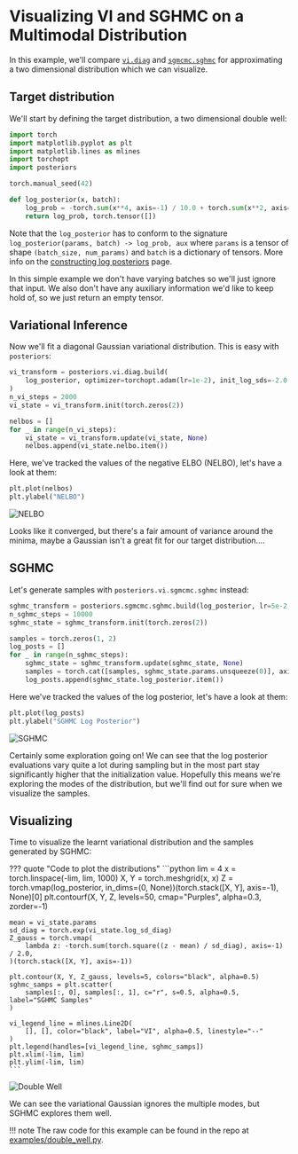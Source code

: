 # Visualizing VI and SGHMC on a Multimodal Distribution

In this example, we'll compare [`vi.diag`](../api/vi/diag.md) and [`sgmcmc.sghmc`](../api/sgmcmc/sghmc.md)
for approximating a two dimensional distribution which we can visualize.

## Target distribution

We'll start by defining the target distribution, a two dimensional double well:

```python
import torch
import matplotlib.pyplot as plt
import matplotlib.lines as mlines
import torchopt
import posteriors

torch.manual_seed(42)

def log_posterior(x, batch):
    log_prob = -torch.sum(x**4, axis=-1) / 10.0 + torch.sum(x**2, axis=-1)
    return log_prob, torch.tensor([])
```

Note that the `log_posterior` has to conform to the signature `log_posterior(params, batch) -> log_prob, aux` where `params` is a tensor of shape `(batch_size, num_params)` and 
`batch` is a dictionary of tensors. More info on the
[constructing log posteriors](../log_posteriors.md) page.

In this simple example we don't have varying batches so we'll just ignore that input.
We also don't have any auxiliary information we'd like to keep hold of, so we just
return an empty tensor.


## Variational Inference

Now we'll fit a diagonal Gaussian variational distribution. This is easy with `posteriors`:

```python
vi_transform = posteriors.vi.diag.build(
    log_posterior, optimizer=torchopt.adam(lr=1e-2), init_log_sds=-2.0
)
n_vi_steps = 2000
vi_state = vi_transform.init(torch.zeros(2))

nelbos = []
for _ in range(n_vi_steps):
    vi_state = vi_transform.update(vi_state, None)
    nelbos.append(vi_state.nelbo.item())
```

Here, we've tracked the values of the negative ELBO (NELBO), let's have a look at them:

```python
plt.plot(nelbos)
plt.ylabel("NELBO")
```

![NELBO](https://storage.googleapis.com/posteriors/double_well_nelbo.png)

Looks like it converged, but there's a fair amount of variance around the minima,
maybe a Gaussian isn't a great fit for our target distribution....


## SGHMC

Let's generate samples with `posteriors.vi.sgmcmc.sghmc` instead:

```python
sghmc_transform = posteriors.sgmcmc.sghmc.build(log_posterior, lr=5e-2, alpha=1.0)
n_sghmc_steps = 10000
sghmc_state = sghmc_transform.init(torch.zeros(2))

samples = torch.zeros(1, 2)
log_posts = []
for _ in range(n_sghmc_steps):
    sghmc_state = sghmc_transform.update(sghmc_state, None)
    samples = torch.cat([samples, sghmc_state.params.unsqueeze(0)], axis=0)
    log_posts.append(sghmc_state.log_posterior.item())
```

Here we've tracked the values of the log posterior, let's have a look at them:

```python
plt.plot(log_posts)
plt.ylabel("SGHMC Log Posterior")
```

![SGHMC](https://storage.googleapis.com/posteriors/double_well_sghmc_log_post.png)

Certainly some exploration going on! We can see that the log posterior evaluations vary
quite a lot during sampling but in the most part stay significantly higher that the
initialization value. Hopefully this means we're exploring the modes of the distribution,
but we'll find out for sure when we visualize the samples.


## Visualizing

Time to visualize the learnt variational distribution and the samples generated by SGHMC:

??? quote "Code to plot the distributions"
    ```python
    lim = 4
    x = torch.linspace(-lim, lim, 1000)
    X, Y = torch.meshgrid(x, x)
    Z = torch.vmap(log_posterior, in_dims=(0, None))(torch.stack([X, Y], axis=-1), None)[0]
    plt.contourf(X, Y, Z, levels=50, cmap="Purples", alpha=0.3, zorder=-1)

    mean = vi_state.params
    sd_diag = torch.exp(vi_state.log_sd_diag)
    Z_gauss = torch.vmap(
        lambda z: -torch.sum(torch.square((z - mean) / sd_diag), axis=-1) / 2.0,
    )(torch.stack([X, Y], axis=-1))

    plt.contour(X, Y, Z_gauss, levels=5, colors="black", alpha=0.5)
    sghmc_samps = plt.scatter(
        samples[:, 0], samples[:, 1], c="r", s=0.5, alpha=0.5, label="SGHMC Samples"
    )

    vi_legend_line = mlines.Line2D(
        [], [], color="black", label="VI", alpha=0.5, linestyle="--"
    )
    plt.legend(handles=[vi_legend_line, sghmc_samps])
    plt.xlim(-lim, lim)
    plt.ylim(-lim, lim)
    ```

![Double Well](https://storage.googleapis.com/posteriors/double_well_compare.png)

We can see the variational Gaussian ignores the multiple modes, 
but SGHMC explores them well.

!!! note
    The raw code for this example can be found in the repo at [examples/double_well.py](https://github.com/normal-computing/posteriors/blob/main/examples/double_well.py).

